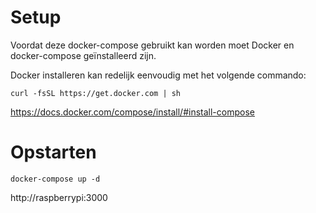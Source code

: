 # Setup

Voordat deze docker-compose gebruikt kan worden moet Docker en docker-compose geïnstalleerd zijn. 

Docker installeren kan redelijk eenvoudig met het volgende commando:
```
curl -fsSL https://get.docker.com | sh
```

https://docs.docker.com/compose/install/#install-compose

# Opstarten 

```
docker-compose up -d
```

http://raspberrypi:3000
